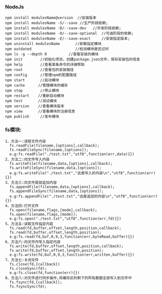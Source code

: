### NodeJs
    npm install modulesName@version  //安装版本
    npm install modulesName -S/--save //生产阶段依赖;
    npm install modulesName -D/--save-dev   //开发阶段依赖;
    npm install modulesName -O/--save-optional  //可选阶段的依赖;
    npm install modulesName -E/--save-exact     //安装指定版本;
    npm uninstall modulesName       //卸载指定模块
    npm outdated                    //检测模块是否过时
    npm ls -g --depth 0          //查看安装的模块
    npm init        //初始化项目，创建package.json文件，保存安装包的信息
    npm help        //查看某条命令的详细帮助 
    npm root        //查看包的安装路径
    npm config      //管理npm的配置路径
    npm start       //启动模块
    npm cache      //管理模块的缓存
    npm stop        //停止模块
    npm restart    //重新启动模块
    npm test       //测试模块
    npm version    //查看模块版本
    npm view       //查看模块的注册信息
    npm publish     //发布模块
### fs模块:
    1、方法一:读取文件内容
      fs.readFile(filename,[options],callback);
      fs.readFileSync(filename,[options]);
      e.g:fs.readFile("./test.txt","utf8",function(err,data){})
    2、方法二:向文件写入内容
      fs.writeFile(filename,data,[options],callback);
      fs.writeFileSync(filename,data,[options]);
      e.g:fs.writeFile("./test.txt","这是写入的内容\n","utf8",function(err){})
    3、方法三:向文件尾部追加内容
      fs.appendFile(filename,data,[options],callback);
      fs.appendFileSync(filename,data,[options]);
      e.g:fs.appendFile("./test.txt","这是追加的内容\n","utf8",function(err){})
    4、方法四:打开文件
      fs.open(filename,flags,[mode],callback);
      fs.open(filename,flags,[mode]);
      e.g:fs.open("./test.txt","utf8",function(err,fd){})
    5、方法五:读取文件指定内容
      fs.read(fd,buffer,offset,length,position,callback);
      fs.read(fd,buffer,offset,length,position);
      e.g:fs.read(fd,buf,0,9,3,function(err,byteRead,buffer){})
    6、方法六:向文件内写入指定内容
      fs.write(fd,buffer,offset,length,position,callback);
      fs.write(fd,buffer,offset,length,position);
      e.g:fs.write(fd,buf,0,9,3,function(err,written,buffer){})
    7、方法七:关闭文件
      fs.close(fd,[callback])
      fs.closeSync(fd);
      e.g:fs.close(fd,function(err){})
    8、方法八:对文件进行同步操作,将缓存区的剩下的所有数据全部写入到文件中
      fs.fsync(fd,[callback]);
      fs.fsyncSync(fd);







